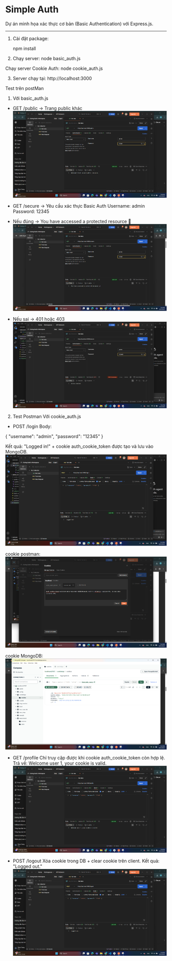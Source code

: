 # Simple Auth

Dự án minh họa xác thực cơ bản (Basic Authentication) với Express.js.

---

1. Cài đặt package:

   npm install
2. Chạy server:
node basic_auth.js


Chạy server Cookie Auth:
node cookie_auth.js


3. Server chạy tại: http://localhost:3000

Test trên postMan
1. Với basic_auth.js

- GET /public → Trang public khác
![alt text](public/img/public.png)


- GET /secure → Yêu cầu xác thực Basic Auth
Username: admin
Password: 12345

+ Nếu đúng → You have accessed a protected resource 🎉
![alt text](public/img/secure_protected_resource.png)


+ Nếu sai → 401 hoặc 403
![alt text](<public/img/secure_acces denied.png>)


2. Test Postman Với cookie_auth.js

- POST /login
Body:

{
  "username": "admin",
  "password": "12345"
}


Kết quả: "Logged in!" + cookie auth_cookie_token được tạo và lưu vào MongoDB.
![alt text](public/img/logged_in.png)

cookie postman:
![alt text](public/img/cookie_postman.png)

cookie MongoDB: 
![alt text](public/img/cooke_mongoDB.png)

- GET /profile
Chỉ truy cập được khi cookie auth_cookie_token còn hợp lệ.
Trả về: Welcome user 1, your cookie is valid.
![alt text](public/img/cookie_valid.png)


- POST /logout
Xóa cookie trong DB + clear cookie trên client.
Kết quả: "Logged out."
![alt text](public/img/logout.png)
